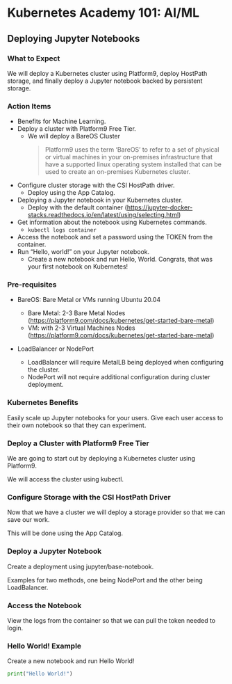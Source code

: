 # Kubernetes Academy 101: AI/ML

## Deploying Jupyter Notebooks

### What to Expect

We will deploy a Kubernetes cluster using Platform9, deploy HostPath storage, and finally deploy a Jupyter notebook backed by persistent storage.

### Action Items

- Benefits for Machine Learning.
- Deploy a cluster with Platform9 Free Tier.
  - We will deploy a BareOS Cluster
    > Platform9 uses the term ‘BareOS’ to refer to a set of physical or virtual machines in your on-premises infrastructure that have a supported linux operating system installed that can be used to create an on-premises Kubernetes cluster.
- Configure cluster storage with the CSI HostPath driver.
  - Deploy using the App Catalog.
- Deploying a Jupyter notebook in your Kubernetes cluster.
  - Deploy with the default container (<https://jupyter-docker-stacks.readthedocs.io/en/latest/using/selecting.html>)
- Get information about the notebook using Kubernetes commands.
  - `kubectl logs container`
- Access the notebook and set a password using the TOKEN from the container.
- Run “Hello, world!” on your Jupyter notebook.
  - Create a new notebook and run Hello, World. Congrats, that was your first notebook on Kubernetes!

### Pre-requisites



- BareOS: Bare Metal or VMs running Ubuntu 20.04
  - Bare Metal: 2-3 Bare Metal Nodes (<https://platform9.com/docs/kubernetes/get-started-bare-metal>)
  - VM: with 2-3 Virtual Machines Nodes (<https://platform9.com/docs/kubernetes/get-started-bare-metal>)

- LoadBalancer or NodePort
  - LoadBalancer will require MetalLB being deployed when configuring the cluster.
  - NodePort will not require additional configuration during cluster deployment.

### Kubernetes Benefits

Easily scale up Jupyter notebooks for your users. Give each user access to their own notebook so that they can experiment.

### Deploy a Cluster with Platform9 Free Tier

We are going to start out by deploying a Kubernetes cluster using Platform9.

We will access the cluster using kubectl.

### Configure Storage with the CSI HostPath Driver

Now that we have a cluster we will deploy a storage provider so that we can save our work.

This will be done using the App Catalog.

### Deploy a Jupyter Notebook

Create a deployment using jupyter/base-notebook.

Examples for two methods, one being NodePort and the other being LoadBalancer.

### Access the Notebook

View the logs from the container so that we can pull the token needed to login.

### Hello World! Example

Create a new notebook and run Hello World!

```python
print("Hello World!")
```
